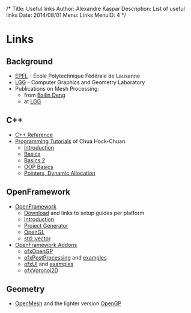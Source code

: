 /*
Title: Useful links
Author: Alexandre Kaspar
Description: List of useful links
Date: 2014/08/01
Menu: Links
MenuID: 4
*/

Links
=====

Background
----------

  - [EPFL](http://www.epfl.ch) - École Polytechnique Fédérale de Lausanne
  - [LGG](http://lgg.epfl.ch) - Computer Graphics and Geometry Laboratory
  - Publications on Mesh Processing:
    - from [Bailin Deng](http://lgg.epfl.ch/~bdeng/)
    - at [LGG](http://lgg.epfl.ch/research.php?p=9)

C++
---

  - [C++ Reference](http://www.cplusplus.com/)
  - [Programming Tutorials](https://www3.ntu.edu.sg/home/ehchua/programming/index.html#Cpp) of Chua Hock-Chuan
    - [Introduction](https://www3.ntu.edu.sg/home/ehchua/programming/cpp/cp0_Introduction.html)
    - [Basics](https://www3.ntu.edu.sg/home/ehchua/programming/cpp/cp1_Basics.html)
    - [Basics 2](https://www3.ntu.edu.sg/home/ehchua/programming/cpp/cp2_MoreBasics.html)
    - [OOP Basics](https://www3.ntu.edu.sg/home/ehchua/programming/cpp/cp3_OOP.html)
    - [Pointers, Dynamic Allocation](https://www3.ntu.edu.sg/home/ehchua/programming/cpp/cp4_PointerReference.html)

OpenFramework
-------------

  - [OpenFramework](http://openframeworks.cc)
    - [Download](http://openframeworks.cc/download/) and links to setup guides per platform
    - [Introduction](http://openframeworks.cc/tutorials/introduction/001_chapter1.html)
    - [Project Generator](http://openframeworks.cc/tutorials/introduction/002_projectGenerator.html)
    - [OpenGL](http://openframeworks.cc/tutorials/graphics/opengl.html)
    - [std::vector](http://openframeworks.cc/tutorials/c++%20concepts/001_stl_vectors_basic.html)
  - [OpenFramework Addons](http://ofxaddons.com/)
    - [ofxOpenGP](https://github.com/xionluhnis/ofxOpenGP)
    - [ofxPostProcessing](https://github.com/neilmendoza/ofxPostProcessing) and [examples](http://www.neilmendoza.com/ofxpostprocessing/)
    - [ofxUI](https://github.com/rezaali/ofxUI) and [examples](http://www.syedrezaali.com/blog/?p=3102)
    - [ofxVoronoi2D](https://github.com/xionluhnis/ofxVoronoi2D)

Geometry
--------

  - [OpenMesh](http://www.openmesh.org) and the lighter version [OpenGP](http://opengp.github.io/)

